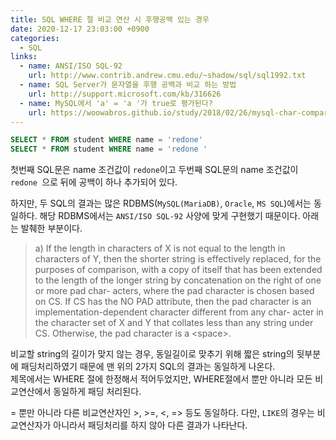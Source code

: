 ```yaml
---
title: SQL WHERE 절 비교 연산 시 후행공백 있는 경우
date: 2020-12-17 23:03:00 +0900
categories:
  - SQL
links:
  - name: ANSI/ISO SQL-92
    url: http://www.contrib.andrew.cmu.edu/~shadow/sql/sql1992.txt
  - name: SQL Server가 문자열을 후행 공백과 비교 하는 방법
    url: http://support.microsoft.com/kb/316626
  - name: MySQL에서 'a' = 'a '가 true로 평가된다?
    url: https://woowabros.github.io/study/2018/02/26/mysql-char-comparison.html
---
```


```sql
SELECT * FROM student WHERE name = 'redone'
SELECT * FROM student WHERE name = 'redone '
```

첫번째 SQL문은 name 조건값이 `redone`이고
두번째 SQL문의 name 조건값이 `redone `으로 뒤에 공백이 하나 추가되어 있다.

하지만, 두 SQL의 결과는 많은 RDBMS(`MySQL(MariaDB)`, `Oracle`, `MS SQL`)에서는 동일하다.
해당 RDBMS에서는 `ANSI/ISO SQL-92` 사양에 맞게 구현했기 때문이다. 아래는 발췌한 부분이다.


>a) If the length in characters of X is not equal to the length
  in characters of Y, then the shorter string is effectively
  replaced, for the purposes of comparison, with a copy of
  itself that has been extended to the length of the longer
  string by concatenation on the right of one or more pad char-
  acters, where the pad character is chosen based on CS. If
  CS has the NO PAD attribute, then the pad character is an
  implementation-dependent character different from any char-
  acter in the character set of X and Y that collates less
  than any string under CS. Otherwise, the pad character is a
  \<space>.

비교할 string의 길이가 맞지 않는 경우, 동일길이로 맞추기 위해 짧은 string의 뒷부분에 패딩처리하였기 때문에 맨 위의 2가지 SQL의 결과는 동일하게 나온다.  
제목에서는 WHERE 절에 한정해서 적어두었지만, WHERE절에서 뿐만 아니라 모든 비교연산에서 동일하게 패딩 처리된다.

= 뿐만 아니라 다른 비교연산자인 >, >=, <, => 등도 동일하다. 다만, `LIKE`의 경우는 비교연산자가 아니라서 패딩처리를 하지 않아 다른 결과가 나타난다.

